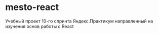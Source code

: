 # mesto-react
Учебный проект 10-го спринта Яндекс.Практикум направленный на изучения основ работы с React 
